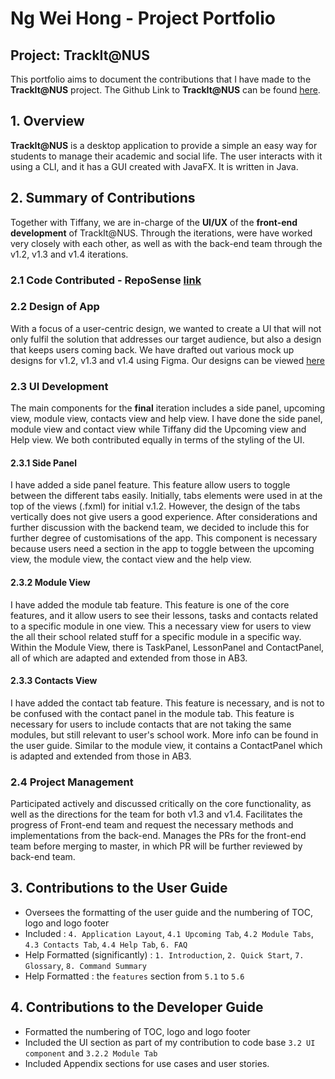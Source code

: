 # Ng Wei Hong - Project Portfolio

## Project: TrackIt@NUS

This portfolio aims to document the contributions that I have made to the **TrackIt@NUS** project. The Github Link to
 **TrackIt@NUS** can be found [here](https://github.com/AY2021S1-CS2103T-W13-4/tp).
 
## 1. Overview
**TrackIt@NUS** is a desktop application to provide a simple an easy way for students to manage their academic and
 social life. The user interacts with it using a CLI, and it has a GUI created with JavaFX. It is written in Java.

## 2. Summary of Contributions
Together with Tiffany, we are in-charge of the **UI/UX** of the **front-end development** of TrackIt@NUS. 
Through the iterations, were have worked very closely with each other, as well as with the back-end team through the v1.2, v1.3 and v1.4 iterations.

### 2.1 Code Contributed - RepoSense [link](https://nus-cs2103-ay2021s1.github.io/tp-dashboard/#breakdown=true&search=&sort=groupTitle&sortWithin=title&since=2020-08-14&until=2020-11-09&timeframe=commit&mergegroup=&groupSelect=groupByRepos&checkedFileTypes=docs~functional-code~test-code~other&tabOpen=true&tabType=authorship&tabAuthor=justweihong&tabRepo=AY2021S1-CS2103T-W13-4%2Ftp%5Bmaster%5D&authorshipIsMergeGroup=false&authorshipFileTypes=docs~functional-code)

### 2.2 Design of App 
With a focus of a user-centric design, we wanted to create a UI that will not only fulfil the solution that
 addresses our target audience, but also a design that keeps users coming back. 
 We have drafted out various mock up designs for v1.2, v1.3 and v1.4 using Figma. 
 Our designs can be viewed [here](https://www.figma.com/file/4CJHXSfo1oevJtZrUQrzbK/CS2103T-W13-4-TrackIt-NUS?node-id=1%3A38)

### 2.3 UI Development
The main components for the **final** iteration includes a side panel, upcoming view, module view, contacts view and help view.
 I have done the side panel, module view and contact view while Tiffany did the Upcoming view and Help view. 
 We both contributed equally in terms of the styling of the UI. 
 
#### 2.3.1 Side Panel
I have added a side panel feature. This feature allow users to toggle between the different tabs easily. 
Initially, tabs elements were used in at the top of the views (.fxml) for initial v.1.2.
However, the design of the tabs vertically does not give users a good experience. 
After considerations and further discussion with the backend team, we decided to include this for further degree of customisations of the app.
This component is necessary because users need a section in the app to toggle between the upcoming view, the module view, the contact view and the help view.

#### 2.3.2 Module View
I have added the module tab feature. 
This feature is one of the core features, and it allow users to see their lessons, tasks and contacts related to a specific module in one view. 
This a necessary view for users to view the all their school related stuff for a specific module in a specific way. 
Within the Module View, there is TaskPanel, LessonPanel and ContactPanel, all of which are adapted and extended from those in AB3.

#### 2.3.3 Contacts View
I have added the contact tab feature.
This feature is necessary, and is not to be confused with the contact panel in the module tab.
This feature is necessary for users to include contacts that are not taking the same modules, but still relevant to user's school work. More info can be found in the user guide. Similar to the module view, it contains a ContactPanel which is adapted and extended from those in AB3.

### 2.4 Project Management
Participated actively and discussed critically on the core functionality, as well as the directions for the team for both v1.3 and v1.4.
Facilitates the progress of Front-end team and request the necessary methods and implementations from the back-end.
Manages the PRs for the front-end team before merging to master, in which PR will be further reviewed by back-end team.

## 3. Contributions to the User Guide
* Oversees the formatting of the user guide and the numbering of TOC, logo and logo footer
* Included : `4. Application Layout`, `4.1 Upcoming Tab`,  `4.2 Module Tabs`,  `4.3 Contacts Tab`, `4.4 Help Tab`, `6. FAQ`
* Help Formatted (significantly) : `1. Introduction`, `2. Quick Start`, `7. Glossary`, `8. Command Summary`
* Help Formatted : the `features` section from `5.1` to `5.6`

## 4. Contributions to the Developer Guide
* Formatted the numbering of TOC, logo and logo footer
* Included the UI section as part of my contribution to code base `3.2 UI component` and `3.2.2 Module Tab`
* Included Appendix sections for use cases and user stories.
